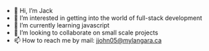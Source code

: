 - 👋 Hi, I’m Jack
- 👀 I’m interested in getting into the world of full-stack development 
- 🌱 I’m currently learning javascript
- 💞️ I’m looking to collaborate on small scale projects 
- 📫 How to reach me by mail: jjohn05@mylangara.ca

<!---
Jack-2077/Jack-2077 is a ✨ special ✨ repository because its `README.md` (this file) appears on your GitHub profile.
You can click the Preview link to take a look at your changes.
--->
